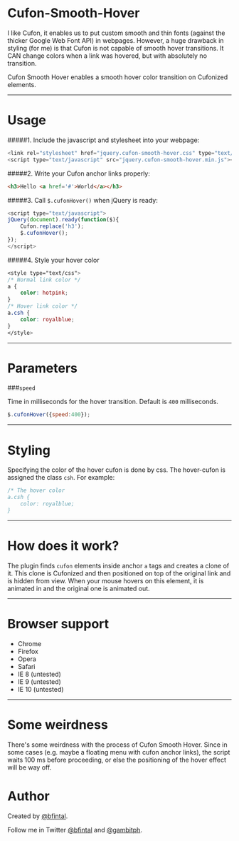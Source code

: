 Cufon-Smooth-Hover
==================

I like Cufon, it enables us to put custom smooth and thin fonts (against the thicker Google Web Font API) in webpages. However, a huge drawback in styling (for me) is that Cufon is not capable of smooth hover transitions. It CAN change colors when a link was hovered, but with absolutely no transition.

Cufon Smooth Hover enables a smooth hover color transition on Cufonized elements.

<hr>

Usage
=====

#####1. Include the javascript and stylesheet into your webpage:

```javascript
<link rel="stylesheet" href="jquery.cufon-smooth-hover.css" type="text/css" media="all">
<script type="text/javascript" src="jquery.cufon-smooth-hover.min.js"></script>
```

#####2. Write your Cufon anchor links properly:

```html
<h3>Hello <a href='#'>World</a></h3>
```

#####3. Call `$.cufonHover()` when jQuery is ready:

```javascript
<script type="text/javascript">
jQuery(document).ready(function($){
    Cufon.replace('h3');
    $.cufonHover();
});
</script>
```

#####4. Style your hover color

```css
<style type="text/css">
/* Normal link color */
a {
    color: hotpink;
}
/* Hover link color */
a.csh {
    color: royalblue;
}
</style>
```

<hr>

Parameters
==========

###`speed`

Time in milliseconds for the hover transition. Default is `400` milliseconds.

```javascript
$.cufonHover({speed:400});
```

<hr>

Styling
=======

Specifying the color of the hover cufon is done by css. The hover-cufon is assigned the class `csh`. For example:

```css
/* The hover color
a.csh {
    color: royalblue;
}
```

<hr>

How does it work?
=================

The plugin finds `cufon` elements inside anchor `a` tags and creates a clone of it. This clone is Cufonized and then positioned on top of the original link and is hidden from view. When your mouse hovers on this element, it is animated in and the original one is animated out.

<hr>

Browser support
===============

* Chrome
* Firefox
* Opera
* Safari
* IE 8 (untested)
* IE 9 (untested)
* IE 10 (untested)

<hr>

Some weirdness
==============

There's some weirdness with the process of Cufon Smooth Hover. Since in some cases (e.g. maybe a floating menu with cufon anchor links), the script waits 100 ms before proceeding, or else the positioning of the hover effect will be way off.

Author
======

Created by [@bfintal](https://github.com/bfintal).

Follow me in Twitter [@bfintal](http://twitter.com/bfintal) and [@gambitph](http://twitter.com/gambitph).

